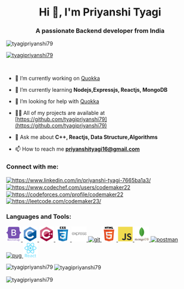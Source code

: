 <h1 align="center">Hi 👋, I'm Priyanshi Tyagi</h1>
<h3 align="center">A passionate Backend developer from India</h3>

<p align="left"> <img src="https://komarev.com/ghpvc/?username=tyagipriyanshi79&label=Profile%20views&color=0e75b6&style=flat" alt="tyagipriyanshi79" /> </p>

<p align="left"> <a href="https://github.com/ryo-ma/github-profile-trophy"><img src="https://github-profile-trophy.vercel.app/?username=tyagipriyanshi79" alt="tyagipriyanshi79" /></a> </p>

<p align="left"> <a href="https://twitter.com/" target="blank"><img src="https://img.shields.io/twitter/follow/?logo=twitter&style=for-the-badge" alt="" /></a> </p>

- 🔭 I’m currently working on [Quokka](https://github.com/tyagipriyanshi79/Quokka)

- 🌱 I’m currently learning **Nodejs,Expressjs, Reactjs, MongoDB**

- 🤝 I’m looking for help with [Quokka](https://github.com/tyagipriyanshi79/Quokka)

- 👨‍💻 All of my projects are available at [https://github.com/tyagipriyanshi79](https://github.com/tyagipriyanshi79)

- 💬 Ask me about **C++, Reactjs, Data Structure,Algorithms**

- 📫 How to reach me **priyanshityagi16@gmail.com**

<h3 align="left">Connect with me:</h3>
<p align="left">
<a href="https://www.linkedin.com/in/priyanshi-tyagi-7665ba1a3/" target="blank"><img align="center" src="https://raw.githubusercontent.com/rahuldkjain/github-profile-readme-generator/master/src/images/icons/Social/linked-in-alt.svg" alt="https://www.linkedin.com/in/priyanshi-tyagi-7665ba1a3/" height="30" width="40" /></a>
<a href="https://www.codechef.com/users/codemaker22" target="blank"><img align="center" src="https://cdn.jsdelivr.net/npm/simple-icons@3.1.0/icons/codechef.svg" alt="https://www.codechef.com/users/codemaker22" height="30" width="40" /></a>
<a href="https://codeforces.com/profile/codemaker22" target="blank"><img align="center" src="https://raw.githubusercontent.com/rahuldkjain/github-profile-readme-generator/master/src/images/icons/Social/codeforces.svg" alt="https://codeforces.com/profile/codemaker22" height="30" width="40" /></a>
<a href="https://leetcode.com/codemaker23/" target="blank"><img align="center" src="https://raw.githubusercontent.com/rahuldkjain/github-profile-readme-generator/master/src/images/icons/Social/leet-code.svg" alt="https://leetcode.com/codemaker23/" height="30" width="40" /></a>
</p>

<h3 align="left">Languages and Tools:</h3>
<p align="left"> <a href="https://getbootstrap.com" target="_blank" rel="noreferrer"> <img src="https://raw.githubusercontent.com/devicons/devicon/master/icons/bootstrap/bootstrap-plain-wordmark.svg" alt="bootstrap" width="40" height="40"/> </a> <a href="https://www.cprogramming.com/" target="_blank" rel="noreferrer"> <img src="https://raw.githubusercontent.com/devicons/devicon/master/icons/c/c-original.svg" alt="c" width="40" height="40"/> </a> <a href="https://www.w3schools.com/cpp/" target="_blank" rel="noreferrer"> <img src="https://raw.githubusercontent.com/devicons/devicon/master/icons/cplusplus/cplusplus-original.svg" alt="cplusplus" width="40" height="40"/> </a> <a href="https://www.w3schools.com/css/" target="_blank" rel="noreferrer"> <img src="https://raw.githubusercontent.com/devicons/devicon/master/icons/css3/css3-original-wordmark.svg" alt="css3" width="40" height="40"/> </a> <a href="https://expressjs.com" target="_blank" rel="noreferrer"> <img src="https://raw.githubusercontent.com/devicons/devicon/master/icons/express/express-original-wordmark.svg" alt="express" width="40" height="40"/> </a> <a href="https://git-scm.com/" target="_blank" rel="noreferrer"> <img src="https://www.vectorlogo.zone/logos/git-scm/git-scm-icon.svg" alt="git" width="40" height="40"/> </a> <a href="https://www.w3.org/html/" target="_blank" rel="noreferrer"> <img src="https://raw.githubusercontent.com/devicons/devicon/master/icons/html5/html5-original-wordmark.svg" alt="html5" width="40" height="40"/> </a> <a href="https://developer.mozilla.org/en-US/docs/Web/JavaScript" target="_blank" rel="noreferrer"> <img src="https://raw.githubusercontent.com/devicons/devicon/master/icons/javascript/javascript-original.svg" alt="javascript" width="40" height="40"/> </a> <a href="https://www.mongodb.com/" target="_blank" rel="noreferrer"> <img src="https://raw.githubusercontent.com/devicons/devicon/master/icons/mongodb/mongodb-original-wordmark.svg" alt="mongodb" width="40" height="40"/> </a> <a href="https://postman.com" target="_blank" rel="noreferrer"> <img src="https://www.vectorlogo.zone/logos/getpostman/getpostman-icon.svg" alt="postman" width="40" height="40"/> </a> <a href="https://pugjs.org" target="_blank" rel="noreferrer"> <img src="https://cdn.worldvectorlogo.com/logos/pug.svg" alt="pug" width="40" height="40"/> </a> <a href="https://reactjs.org/" target="_blank" rel="noreferrer"> <img src="https://raw.githubusercontent.com/devicons/devicon/master/icons/react/react-original-wordmark.svg" alt="react" width="40" height="40"/> </a> </p>

<p><img align="left" src="https://github-readme-stats.vercel.app/api/top-langs?username=tyagipriyanshi79&show_icons=true&locale=en&layout=compact" alt="tyagipriyanshi79" /></p>

<p>&nbsp;<img align="center" src="https://github-readme-stats.vercel.app/api?username=tyagipriyanshi79&show_icons=true&locale=en" alt="tyagipriyanshi79" /></p>

<p><img align="center" src="https://github-readme-streak-stats.herokuapp.com/?user=tyagipriyanshi79&" alt="tyagipriyanshi79" /></p>
